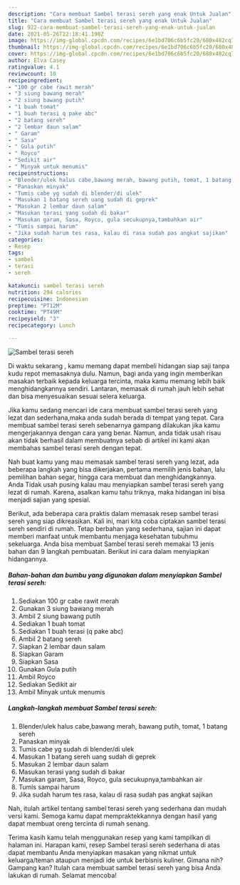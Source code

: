 ```yaml
---
description: "Cara membuat Sambel terasi sereh yang enak Untuk Jualan"
title: "Cara membuat Sambel terasi sereh yang enak Untuk Jualan"
slug: 922-cara-membuat-sambel-terasi-sereh-yang-enak-untuk-jualan
date: 2021-05-26T22:18:41.190Z
image: https://img-global.cpcdn.com/recipes/6e1bd706c6b5fc20/680x482cq70/sambel-terasi-sereh-foto-resep-utama.jpg
thumbnail: https://img-global.cpcdn.com/recipes/6e1bd706c6b5fc20/680x482cq70/sambel-terasi-sereh-foto-resep-utama.jpg
cover: https://img-global.cpcdn.com/recipes/6e1bd706c6b5fc20/680x482cq70/sambel-terasi-sereh-foto-resep-utama.jpg
author: Elva Casey
ratingvalue: 4.1
reviewcount: 10
recipeingredient:
- "100 gr cabe rawit merah"
- "3 siung bawang merah"
- "2 siung bawang putih"
- "1 buah tomat"
- "1 buah terasi q pake abc"
- "2 batang sereh"
- "2 lembar daun salam"
- " Garam"
- " Sasa"
- " Gula putih"
- " Royco"
- "Sedikit air"
- " Minyak untuk menumis"
recipeinstructions:
- "Blender/ulek halus cabe,bawang merah, bawang putih, tomat, 1 batang sereh"
- "Panaskan minyak"
- "Tumis cabe yg sudah di blender/di ulek"
- "Masukan 1 batang sereh uang sudah di geprek"
- "Masukan 2 lembar daun salam"
- "Masukan terasi yang sudah di bakar"
- "Masukan garam, Sasa, Royco, gula secukupnya,tambahkan air"
- "Tumis sampai harum"
- "Jika sudah harum tes rasa, kalau di rasa sudah pas angkat sajikan"
categories:
- Resep
tags:
- sambel
- terasi
- sereh

katakunci: sambel terasi sereh 
nutrition: 294 calories
recipecuisine: Indonesian
preptime: "PT12M"
cooktime: "PT49M"
recipeyield: "3"
recipecategory: Lunch

---
```



![Sambel terasi sereh](https://img-global.cpcdn.com/recipes/6e1bd706c6b5fc20/680x482cq70/sambel-terasi-sereh-foto-resep-utama.jpg)

Di waktu  sekarang , kamu memang dapat membeli hidangan siap saji tanpa kudu repot memasaknya dulu. Namun, bagi anda yang ingin memberikan masakan terbaik kepada keluarga tercinta, maka kamu memang lebih baik menghidangkannya sendiri. Lantaran, memasak di rumah jauh lebih sehat dan bisa menyesuaikan sesuai selera keluarga.

Jika kamu sedang mencari ide cara membuat sambel terasi sereh yang lezat dan sederhana,maka anda sudah berada di tempat yang tepat. Cara membuat sambel terasi sereh  sebenarnya gampang dilakukan jika kamu mengerjakannya dengan cara yang benar. Namun, anda tidak usah risau akan tidak berhasil dalam membuatnya 
sebab di artikel ini kami akan membahas sambel terasi sereh dengan tepat.  



Nah buat kamu yang mau memasak sambel terasi sereh yang lezat, ada beberapa langkah yang bisa dikerjakan, pertama memilih jenis bahan, lalu pemilihan bahan segar, hingga cara membuat dan menghidangkannya. Anda Tidak usah pusing kalau mau menyiapkan sambel terasi sereh yang lezat di rumah. Karena, asalkan kamu  tahu triknya, maka hidangan ini bisa menjadi sajian yang spesial.

Berikut, ada beberapa cara praktis  dalam memasak resep sambel terasi sereh yang siap dikreasikan. Kali ini, mari kita coba ciptakan sambel terasi sereh sendiri di rumah. Tetap berbahan yang sederhana, sajian ini dapat memberi manfaat untuk membantu menjaga kesehatan tubuhmu sekeluarga. Anda bisa membuat Sambel terasi sereh memakai 13 jenis bahan dan 9 langkah pembuatan. Berikut ini cara dalam menyiapkan hidangannya.

<!--inarticleads1-->

##### Bahan-bahan dan bumbu yang digunakan dalam menyiapkan Sambel terasi sereh:

1. Sediakan 100 gr cabe rawit merah
1. Gunakan 3 siung bawang merah
1. Ambil 2 siung bawang putih
1. Sediakan 1 buah tomat
1. Sediakan 1 buah terasi (q pake abc)
1. Ambil 2 batang sereh
1. Siapkan 2 lembar daun salam
1. Siapkan  Garam
1. Siapkan  Sasa
1. Gunakan  Gula putih
1. Ambil  Royco
1. Sediakan Sedikit air
1. Ambil  Minyak untuk menumis




<!--inarticleads2-->

##### Langkah-langkah membuat Sambel terasi sereh:

1. Blender/ulek halus cabe,bawang merah, bawang putih, tomat, 1 batang sereh
1. Panaskan minyak
1. Tumis cabe yg sudah di blender/di ulek
1. Masukan 1 batang sereh uang sudah di geprek
1. Masukan 2 lembar daun salam
1. Masukan terasi yang sudah di bakar
1. Masukan garam, Sasa, Royco, gula secukupnya,tambahkan air
1. Tumis sampai harum
1. Jika sudah harum tes rasa, kalau di rasa sudah pas angkat sajikan




Nah, itulah artikel tentang  sambel terasi sereh  yang sederhana dan mudah versi kami. Semoga kamu dapat mempraktekkannya dengan hasil yang dapat membuat oreng tercinta di rumah senang. 

Terima kasih kamu telah menggunakan resep yang kami tampilkan di halaman ini. Harapan kami, resep  Sambel terasi sereh sederhana di atas dapat membantu Anda menyiapkan masakan yang nikmat untuk keluarga/teman ataupun menjadi ide untuk berbisnis kuliner. Gimana nih? Gampang kan? Itulah cara membuat sambel terasi sereh yang bisa Anda lakukan di rumah. Selamat mencoba!

